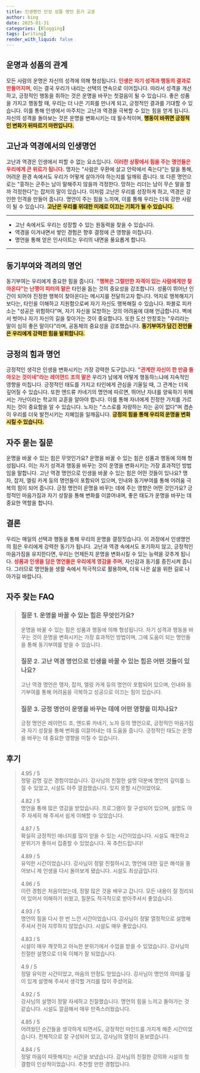 ```yaml
---
title: 인생명언 인성 성품 명언 듣기 교훈
author: bing
date: 2025-01-31
categories: [Blogging]
tags: [writing]
render_with_liquid: false
---
```



<h2 id='운명과 성품의 관계'>운명과 성품의 관계</h2>

<p>모든 사람의 운명은 자신의 성격에 의해 형성됩니다. <b><span style="color: #ee2323;">인생은 자기 성격과 행동의 결과로 만들어지며</span></b>, 이는 결국 우리가 내리는 선택의 연속으로 이어집니다. 따라서 성격을 개선하고, 긍정적인 행동을 취하는 것은 운명을 바꾸는 첫걸음이 될 수 있습니다. 좋은 성품을 가지고 행동할 때, 우리는 더 나은 기회를 만나게 되고, 긍정적인 결과를 기대할 수 있습니다. 이를 통해 인생에서 마주치는 고난과 역경을 극복할 수 있는 힘을 얻게 됩니다. 자신의 성격을 돌아보는 것은 운명을 변화시키는 데 필수적이며, <b><span style="background-color: #ffe066;">행동이 바뀌면 긍정적인 변화가 뒤따르기 마련입니다.</span></b></p>

<h2 id='고난과 역경에서의 인생명언'>고난과 역경에서의 인생명언</h2>

<p>고난과 역경은 인생에서 피할 수 없는 요소입니다. <b><span style="color: #ee2323;">이러한 상황에서 힘을 주는 명언들은 우리에게 큰 위로가 됩니다.</span></b> 맹자는 "사람은 우환에 살고 안락에서 죽는다"는 말을 통해, 어려운 환경 속에서도 우리가 어떻게 살아가야 하는지를 일깨워 줍니다. 또 다른 명언으로는 "흥하는 군주는 남이 말해주지 않을까 걱정한다. 망하는 리더는 남이 무슨 말을 할까 걱정한다"는 잡저의 말이 있습니다. 이처럼 고난은 우리를 성장하게 하고, 역경은 강인한 인격을 만들어 줍니다. 명언이 주는 힘을 느끼며, 이를 통해 우리는 더욱 강한 사람이 될 수 있습니다. <b><span style="background-color: #ffe066;">고난은 우리를 위대한 미래로 이끄는 기회가 될 수 있습니다.</span></b></p>

<hr />

<ul>
    <li>고난 속에서도 우리는 성장할 수 있는 원동력을 찾을 수 있습니다.</li>
    <li>역경을 이겨내면서 쌓인 경험은 향후 결정에 큰 영향을 미칩니다.</li>
    <li>명언을 통해 얻은 인사이트는 우리의 내면을 풍요롭게 합니다.</li>
</ul>

<hr />

<h2 id='동기부여와 격려의 명언'>동기부여와 격려의 명언</h2>

<p>동기부여는 우리에게 중요한 힘을 줍니다. <b><span style="color: #ee2323;">"행복은 그럴만한 자격이 있는 사람에게만 찾아온다"는 난쟁이 피터의 말은</span></b> 타인을 돕는 것의 중요성을 강조합니다. 성품이 뛰어난 인간이 되어야 진정한 행복이 찾아온다는 메시지를 전달하고자 합니다. 억지로 행복해지기보다는, 타인을 이해하고 지원함으로써 자기 자신도 행복해질 수 있습니다. 파블로 피카소는 "성공은 위험하다"며, 자기 자신을 모방하는 것의 어려움에 대해 언급합니다. 벽에서 벗어나 자기 자신의 길을 찾아가는 것이 중요합니다. 또한 도산 안창호는 "우리라는 말이 심히 좋은 말이다"라며, 공동체의 중요성을 강조했습니다. <b><span style="background-color: #ffe066;">동기부여가 담긴 전언들은 우리에게 강력한 힘을 발휘합니다.</span></b></p>

<h2 id='긍정의 힘과 명언'>긍정의 힘과 명언</h2>

<p>긍정적인 생각은 인생을 변화시키는 가장 강력한 도구입니다. <b><span style="color: #ee2323;">"관계란 자신이 한 만큼 돌아오는 것이네"라는 레이먼드 조의 말은</span></b> 우리가 남에게 어떻게 행동하느냐에 지속적인 영향을 미칩니다. 긍정적인 태도를 가지고 타인에게 관심을 기울일 때, 그 관계는 더욱 깊어질 수 있습니다. 또한 앤드류 카네기의 명언에 따르면, 뛰어난 자녀를 양육하기 위해서는 가난이라는 학교의 교훈을 알아야 합니다. 이를 통해 자녀에게 진정한 가치를 가르치는 것이 중요함을 알 수 있습니다. 노자는 "스스로를 자랑하는 자는 공이 없다"며 겸손이 우리를 더욱 발전시키는 지혜임을 일깨웁니다. <b><span style="background-color: #ffe066;">긍정의 힘을 통해 우리의 운명을 변화시킬 수 있습니다.</span></b></p>

<h2 id='자주 묻는 질문'>자주 묻는 질문</h2>

<p>운명을 바꿀 수 있는 힘은 무엇인가요? 운명을 바꿀 수 있는 힘은 성품과 행동에 의해 형성됩니다. 이는 자기 성격과 행동을 바꾸는 것이 운명을 변화시키는 가장 효과적인 방법임을 말합니다. 고난 역경 명언으로 인생을 바꿀 수 있는 힘은 어떤 것들이 있나요? 맹자, 잡저, 엘링 카게 등의 명언들이 포함되어 있으며, 인내와 동기부여를 통해 어려움 극복의 힘이 되어 줍니다. 긍정 명언이 운명을 바꾸는 데에 주는 영향은 어떤 것인가요? 긍정적인 마음가짐과 자기 성찰을 통해 변화를 이끌어내며, 좋은 태도가 운명을 바꾸는 데 중요한 역할을 합니다.</p>

<h2 id='결론'>결론</h2>

<p>우리는 매일의 선택과 행동을 통해 우리의 운명을 결정짓습니다. 이 과정에서 인생명언의 힘은 우리에게 강력한 동기가 됩니다. 고난과 역경 속에서도 포기하지 않고, 긍정적인 마음가짐을 유지한다면, 우리는 언제든지 운명을 변화시킬 수 있는 능력을 갖추게 됩니다. <b><span style="color: #ee2323;">성품과 인생을 담은 명언들은 우리에게 영감을 주며</span></b>, 자신감과 동기를 증진시켜 줍니다. 그러므로 명언들을 생활 속에서 적극적으로 활용하며, 더욱 나은 삶을 위한 길로 나아가길 바랍니다.</p>


<h2 id='자주_찾는_FAQ'>자주 찾는 FAQ</h2>
<div itemscope="" itemtype="https://schema.org/FAQPage">
<blockquote>
<div itemscope="" itemprop="mainEntity" itemtype="https://schema.org/Question">
<h3 itemprop="name">질문 1. 운명을 바꿀 수 있는 힘은 무엇인가요?</h3>
<div itemscope="" itemprop="acceptedAnswer" itemtype="https://schema.org/Answer">
<span itemprop="text">
<p>운명을 바꿀 수 있는 힘은 성품과 행동에 의해 형성됩니다. 자기 성격과 행동을 바꾸는 것이 운명을 변화시키는 가장 효과적인 방법이며, 그에 도움이 되는 명언들을 통해 동기부여를 받을 수 있습니다.</p>
</span>
</div>
</div>
<div itemscope="" itemprop="mainEntity" itemtype="https://schema.org/Question">
<h3 itemprop="name">질문 2. 고난 역경 명언으로 인생을 바꿀 수 있는 힘은 어떤 것들이 있나요?</h3>
<div itemscope="" itemprop="acceptedAnswer" itemtype="https://schema.org/Answer">
<span itemprop="text">
<p>고난 역경 명언은 맹자, 잡저, 엘링 카게 등의 명언이 포함되어 있으며, 인내와 동기부여를 통해 어려움을 극복하고 성공으로 이끄는 힘이 있습니다.</p>
</span>
</div>
</div>
<div itemscope="" itemprop="mainEntity" itemtype="https://schema.org/Question">
<h3 itemprop="name">질문 3. 긍정 명언이 운명을 바꾸는 데에 어떤 영향을 미치나요?</h3>
<div itemscope="" itemprop="acceptedAnswer" itemtype="https://schema.org/Answer">
<span itemprop="text">
<p>긍정 명언은 레이먼드 조, 앤드류 카네기, 노자 등의 명언으로, 긍정적인 마음가짐과 자기 성찰을 통해 변화를 이끌어내는 데 도움을 줍니다. 긍정적인 태도는 운명을 바꾸는 데 중요한 영향을 미칠 수 있습니다.</p>
</span>
</div>
</div>
</blockquote>
</div>
<h2 id='후기'>후기</h2>
<div itemscope itemtype="https://schema.org/Product">
  <blockquote>
  <div itemprop="review" itemscope itemtype="https://schema.org/Review">
      <div itemprop="reviewRating" itemscope itemtype="https://schema.org/Rating"> <span itemprop="ratingValue">4.95</span> / <span itemprop="bestRating">5</span> </div>
      <span itemprop="reviewBody">정말 감명 깊은 경험이었습니다. 강사님의 친절한 설명 덕분에 명언의 깊이를 느낄 수 있었고, 시설도 아주 깔끔했습니다. 잊지 못할 시간이었어요.</span>
  </div>
  <br>
  <div itemprop="review" itemscope itemtype="https://schema.org/Review">
      <div itemprop="reviewRating" itemscope itemtype="https://schema.org/Rating"> <span itemprop="ratingValue">4.82</span> / <span itemprop="bestRating">5</span> </div>
      <span itemprop="reviewBody">명언을 통해 많은 영감을 받았습니다. 프로그램이 잘 구성되어 있으며, 설명도 아주 자세히 해 주셔서 쉽게 이해할 수 있었습니다.</span>
  </div>
  <br>
  <div itemprop="review" itemscope itemtype="https://schema.org/Review">
      <div itemprop="reviewRating" itemscope itemtype="https://schema.org/Rating"> <span itemprop="ratingValue">4.87</span> / <span itemprop="bestRating">5</span> </div>
      <span itemprop="reviewBody">확실히 긍정적인 에너지를 많이 얻을 수 있는 시간이었습니다. 시설도 깨끗하고 분위기가 좋아서 집중할 수 있었습니다. 꼭 추천드립니다!</span>
  </div>
  <br>
  <div itemprop="review" itemscope itemtype="https://schema.org/Review">
      <div itemprop="reviewRating" itemscope itemtype="https://schema.org/Rating"> <span itemprop="ratingValue">4.89</span> / <span itemprop="bestRating">5</span> </div>
      <span itemprop="reviewBody">유익한 시간이었습니다. 강사님이 정말 친절하시고, 명언에 대한 깊은 해석을 들어보니 제 인생을 다시 돌아보게 됐습니다. 시설도 최상급입니다.</span>
  </div>
  <br>
  <div itemprop="review" itemscope itemtype="https://schema.org/Review">
      <div itemprop="reviewRating" itemscope itemtype="https://schema.org/Rating"> <span itemprop="ratingValue">4.96</span> / <span itemprop="bestRating">5</span> </div>
      <span itemprop="reviewBody">이런 경험은 처음이었는데, 정말 많은 것을 배우고 갑니다. 모든 내용이 잘 정리되어 있어서 이해하기 쉬웠고, 질문도 적극적으로 받아주셔서 좋았습니다.</span>
  </div>
  <br>
  <div itemprop="review" itemscope itemtype="https://schema.org/Review">
      <div itemprop="reviewRating" itemscope itemtype="https://schema.org/Rating"> <span itemprop="ratingValue">4.93</span> / <span itemprop="bestRating">5</span> </div>
      <span itemprop="reviewBody">명언의 힘을 다시 한 번 느낀 시간이었습니다. 강사님이 정말 열정적으로 설명해 주셔서 전혀 지루하지 않았습니다. 시설도 매우 좋았습니다.</span>
  </div>
  <br>
  <div itemprop="review" itemscope itemtype="https://schema.org/Review">
      <div itemprop="reviewRating" itemscope itemtype="https://schema.org/Rating"> <span itemprop="ratingValue">4.83</span> / <span itemprop="bestRating">5</span> </div>
      <span itemprop="reviewBody">시설이 매우 깨끗하고 아늑한 분위기에서 수업을 받을 수 있었습니다. 강사님의 친절한 설명으로 더욱 이해가 잘 되었습니다.</span>
  </div>
  <br>
  <div itemprop="review" itemscope itemtype="https://schema.org/Review">
      <div itemprop="reviewRating" itemscope itemtype="https://schema.org/Rating"> <span itemprop="ratingValue">4.9</span> / <span itemprop="bestRating">5</span> </div>
      <span itemprop="reviewBody">정말 유익한 시간이었고, 마음의 안정도 얻었습니다. 강사님이 명언의 의미를 깊이 있게 설명해 주셔서 생각할 거리를 많이 주셨어요.</span>
  </div>
  <br>
  <div itemprop="review" itemscope itemtype="https://schema.org/Review">
      <div itemprop="reviewRating" itemscope itemtype="https://schema.org/Rating"> <span itemprop="ratingValue">4.92</span> / <span itemprop="bestRating">5</span> </div>
      <span itemprop="reviewBody">강사님의 설명이 정말 자세하고 친절했습니다. 명언의 힘을 느끼고 돌아가는 것 같습니다. 시설도 깔끔해서 매우 만족스러웠습니다.</span>
  </div>
  <br>
  <div itemprop="review" itemscope itemtype="https://schema.org/Review">
      <div itemprop="reviewRating" itemscope itemtype="https://schema.org/Rating"> <span itemprop="ratingValue">4.85</span> / <span itemprop="bestRating">5</span> </div>
      <span itemprop="reviewBody">어려웠던 순간들을 생각하게 되면서도, 긍정적인 마인드를 가지게 해준 시간이었습니다. 전체적으로 잘 구성되어 있고, 강사님의 열정이 돋보였습니다.</span>
  </div>
  <br>
  <div itemprop="review" itemscope itemtype="https://schema.org/Review">
      <div itemprop="reviewRating" itemscope itemtype="https://schema.org/Rating"> <span itemprop="ratingValue">4.84</span> / <span itemprop="bestRating">5</span> </div>
      <span itemprop="reviewBody">정말 마음이 따뜻해지는 시간을 보냈습니다. 강사님의 친절한 강의와 시설의 청결함이 인상적이었습니다. 추천할 만한 경험입니다.</span>
  </div>
  </blockquote>
</div>
